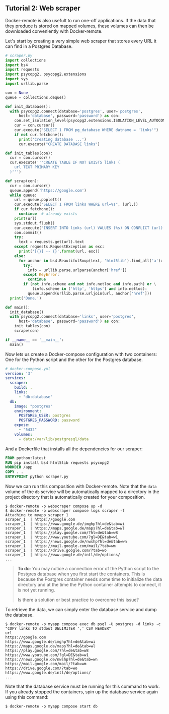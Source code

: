 ## Tutorial 2: Web scraper

Docker-remote is also usefult to run one-off applications. If the data that
they produce is stored on mapped volumes, these volumes can then be downloaded
conveniently with Docker-remote.

Let's start by creating a very simple web scraper that stores every URL it
can find in a Postgres Database.

```python
# scraper.py
import collections
import bs4
import requests
import psycopg2, psycopg2.extensions
import sys
import urllib.parse

con = None
queue = collections.deque()

def init_database():
  with psycopg2.connect(database='postgres', user='postgres',
      host='database', password='password') as con:
    con.set_isolation_level(psycopg2.extensions.ISOLATION_LEVEL_AUTOCOMMIT)
    cur = con.cursor()
    cur.execute("SELECT 1 FROM pg_database WHERE datname = 'links'")
    if not cur.fetchone():
      print('Creating database ...')
      cur.execute("CREATE DATABASE links")

def init_tables(con):
  cur = con.cursor()
  cur.execute('''CREATE TABLE IF NOT EXISTS links (
    url TEXT PRIMARY KEY
  )''')

def scrap(con):
  cur = con.cursor()
  queue.append('https://google.com')
  while queue:
    url = queue.popleft()
    cur.execute("SELECT 1 FROM links WHERE url=%s", (url,))
    if cur.fetchone():
      continue  # already exists
    print(url)
    sys.stdout.flush()
    cur.execute("INSERT INTO links (url) VALUES (%s) ON CONFLICT (url) DO NOTHING", (url,))
    con.commit()
    try:
      text = requests.get(url).text
    except requests.RequestException as exc:
      print('[{}] -- {}'.format(url, exc))
    else:
      for anchor in bs4.BeautifulSoup(text, 'html5lib').find_all('a'):
        try:
          info = urllib.parse.urlparse(anchor['href'])
        except KeyError:
          continue
        if (not info.scheme and not info.netloc and info.path) or \
            (info.scheme in ('http', 'https') and info.netloc):
          queue.append(urllib.parse.urljoin(url, anchor['href']))
  print('Done.')

def main():
  init_database()
  with psycopg2.connect(database='links', user='postgres',
      host='database', password='password') as con:
    init_tables(con)
    scrape(con)

if __name__ == '__main__':
  main()
```

Now lets us create a Docker-compose configuration with two containers: One
for the Python script and the other for the Postgres database.

```yaml
# docker-compose.yml
version: '3'
services:
  scraper:
    build: .
    links:
      - "db:database"
  db:
    image: "postgres"
    environment:
      POSTGRES_USER: postgres
      POSTGRES_PASSWORD: password
    expose:
      - "5432"
    volumes:
      - data:/var/lib/postgresql/data
```

And a Dockerfile that installs all the dependencies for our scraper:

```Dockerfile
FROM python:latest
RUN pip install bs4 html5lib requests psycopg2
WORKDIR /app
COPY . .
ENTRYPOINT python scraper.py
```

Now we can run this composition with Docker-remote. Note that the `data`
volume of the `db` service will be automatically mapped to a directory
in the project directory that is automatically created for your composition.

```
$ docker-remote -p webscraper compose up -d
$ docker-remote -p webscraper compose logs scraper -f
Attaching to myapp_scraper_1
scraper_1  | https://google.com
scraper_1  | https://www.google.de/imghp?hl=de&tab=wi
scraper_1  | https://maps.google.de/maps?hl=de&tab=wl
scraper_1  | https://play.google.com/?hl=de&tab=w8
scraper_1  | https://www.youtube.com/?gl=DE&tab=w1
scraper_1  | https://news.google.de/nwshp?hl=de&tab=wn
scraper_1  | https://mail.google.com/mail/?tab=wm
scraper_1  | https://drive.google.com/?tab=wo
scraper_1  | https://www.google.de/intl/de/options/
...
```

> **To do**: You may notice a connection error of the Python script to the
> Postgres database when you first start the containers. This is because
> the Postgres container needs some time to initialize the data directory
> and at the time the Python container attempts to connect, it is not yet
> running.
>
> Is there a solution or best practice to overcome this issue?

To retrieve the data, we can simply enter the database service and dump the
database.

```
$ docker-remote -p myapp compose exec db psql -U postgres -d links -c "COPY links TO stdout DELIMITER ',' CSV HEADER"
url
https://google.com
https://www.google.de/imghp?hl=de&tab=wi
https://maps.google.de/maps?hl=de&tab=wl
https://play.google.com/?hl=de&tab=w8
https://www.youtube.com/?gl=DE&tab=w1
https://news.google.de/nwshp?hl=de&tab=wn
https://mail.google.com/mail/?tab=wm
https://drive.google.com/?tab=wo
https://www.google.de/intl/de/options/
...
```

Note that the database service must be running for this command to work. If
you already stopped the containers, spin up the database service again using
this command:

    $ docker-remote -p myapp compose start db
